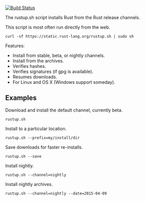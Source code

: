 [![Build Status](https://travis-ci.org/rust-lang/rustup.svg?branch=master)](https://travis-ci.org/rust-lang/rustup)

The rustup.sh script installs Rust from the Rust release channels.

This script is most often run directly from the web.

```
curl -sf https://static.rust-lang.org/rustup.sh | sudo sh
```

Features:

* Install from stable, beta, or nightly channels.
* Install from the archives.
* Verifies hashes.
* Verifies signatures (if gpg is available).
* Resumes downloads.
* For Linux and OS X (Windows support someday).

## Examples

Download and install the default channel, currently beta.

```
rustup.sh
```

Install to a particular location.

```
rustup.sh --prefix=my/install/dir
```

Save downloads for faster re-installs.

```
rustup.sh --save
```

Install nightly.

```
rustup.sh --channel=nightly
```

Install nightly archives.

```
rustup.sh --channel=nightly --date=2015-04-09
```
